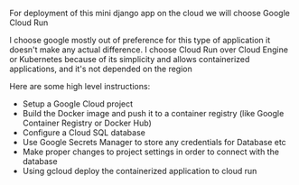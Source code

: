 
For deployment of this mini django app on the cloud we will choose Google Cloud Run

I choose google mostly out of preference for this type of application it doesn't make any actual difference.
I choose Cloud Run over Cloud Engine or Kubernetes because of its simplicity and allows containerized applications, 
and it's not depended on the region

Here are some high level instructions:
- Setup a Google Cloud project 
- Build the Docker image and push it to a container registry (like Google Container Registry or Docker Hub)
- Configure a Cloud SQL database
- Use Google Secrets Manager to store any credentials for Database etc
- Make proper changes to project settings in order to connect with the database
- Using gcloud deploy the containerized application to cloud run